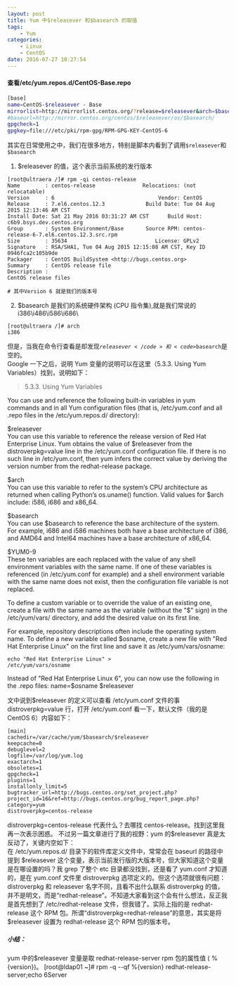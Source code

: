 ```yaml
---
layout: post
title: Yum 中$releasever 和$basearch 的取值
tags: 
    - Yum
categories: 
    - Linux
    - CentOS
date: 2016-07-27 10:27:54
---
```


#### 查看/etc/yum.repos.d/CentOS-Base.repo

```bash
[base]
name=CentOS-$releasever - Base
mirrorlist=http://mirrorlist.centos.org/?release=$releasever&arch=$basearch&repo=os&infra=$infra
#baseurl=http://mirror.centos.org/centos/$releasever/os/$basearch/
gpgcheck=1
gpgkey=file:///etc/pki/rpm-gpg/RPM-GPG-KEY-CentOS-6
```

<p>其实在日常使用之中，我们在很多地方，特别是脚本内看到了调用<code>$releasever</code>和<code>$basearch</code></p>

1. $releasever 的值，这个表示当前系统的发行版本

```
[root@ultraera /]# rpm -qi centos-release
Name        : centos-release               Relocations: (not relocatable)
Version     : 6                                 Vendor: CentOS
Release     : 7.el6.centos.12.3             Build Date: Tue 04 Aug 2015 12:13:46 AM CST
Install Date: Sat 21 May 2016 03:31:27 AM CST      Build Host: c6b9.bsys.dev.centos.org
Group       : System Environment/Base       Source RPM: centos-release-6-7.el6.centos.12.3.src.rpm
Size        : 35634                            License: GPLv2
Signature   : RSA/SHA1, Tue 04 Aug 2015 12:15:08 AM CST, Key ID 0946fca2c105b9de
Packager    : CentOS BuildSystem <http://bugs.centos.org>
Summary     : CentOS release file
Description :
CentOS release files

# 其中Version 6 就是我们的版本号
```

2. $basearch 是我们的系统硬件架构 (CPU 指令集),就是我们常说的 i386\i486\i586\i686\

```
[root@ultraera /]# arch
i386
```

但是，当我在命令行查看是却发现<code>$releasever</code>和<code>$basearch</code>是空的。
<br>
Google 一下之后，说明 Yum 变量的说明可以在这里（5.3.3. Using Yum Variables）找到，说明如下：
>5.3.3. Using Yum Variables

You can use and reference the following built-in variables in yum commands and in all Yum configuration files (that is, /etc/yum.conf and all .repo files in the /etc/yum.repos.d/ directory):

$releasever<br>
You can use this variable to reference the release version of Red Hat Enterprise Linux. Yum obtains the value of $releasever from the distroverpkg=value line in the /etc/yum.conf configuration file. If there is no such line in /etc/yum.conf, then yum infers the correct value by deriving the version number from the redhat-release package.

$arch<br>
You can use this variable to refer to the system’s CPU architecture as returned when calling Python’s os.uname() function. Valid values for $arch include: i586, i686 and x86_64.

$basearch<br>
You can use $basearch to reference the base architecture of the system. For example, i686 and i586 machines both have a base architecture of i386, and AMD64 and Intel64 machines have a base architecture of x86_64.

$YUM0-9<br>
These ten variables are each replaced with the value of any shell environment variables with the same name. If one of these variables is referenced (in /etc/yum.conf for example) and a shell environment variable with the same name does not exist, then the configuration file variable is not replaced.

To define a custom variable or to override the value of an existing one, create a file with the same name as the variable (without the "$" sign) in the /etc/yum/vars/ directory, and add the desired value on its first line.

For example, repository descriptions often include the operating system name. To define a new variable called $osname, create a new file with "Red Hat Enterprise Linux" on the first line and save it as /etc/yum/vars/osname:

<code>echo "Red Hat Enterprise Linux" > /etc/yum/vars/osname</code>

Instead of "Red Hat Enterprise Linux 6", you can now use the following in the .repo files: name=$osname $releasever

文中说到$releasever 的定义可以查看 /etc/yum.conf 文件的事 distroverpkg=value 行，打开 /etc/yum.conf 看一下，默认文件（我的是 CentOS 6）内容如下：

```
[main]
cachedir=/var/cache/yum/$basearch/$releasever
keepcache=0
debuglevel=2
logfile=/var/log/yum.log
exactarch=1
obsoletes=1
gpgcheck=1
plugins=1
installonly_limit=5
bugtracker_url=http://bugs.centos.org/set_project.php?project_id=16&ref=http://bugs.centos.org/bug_report_page.php?category=yum
distroverpkg=centos-release
```

distroverpkg=centos-release 代表什么？去哪找 centos-release。找到这里我再一次表示困惑。
不过另一篇文章进行了我的视野：yum 的$releasever 真是太反动了，关键内空如下：<br>
在 /etc/yum.repos.d/ 目录下的软件库定义文件中，常常会在 baseurl 的路径中提到 $releasever 这个变量，表示当前发行版的大版本号，但大家知道这个变量是在哪设置的吗？我 grep 了整个 etc 目录都没找到，还是看了 yum.conf 才知道的，是在 yum.conf 文件里 distroverpkg 选项定义的。但这个选项就很有问题：<br>
distroverpkg 和 releasever 名字不同，且看不出什么联系
distroverpkg 的值，并不是明文，而是“redhat-release”。不知道大家看到这个会有什么想法，反正我是首先想到了 /etc/redhat-release 文件，但我错了。实际上指的是 redhat-release 这个 RPM 包。所谓“distroverpkg=redhat-release”的意思，其实是将 $releasever 设置为 redhat-release 这个 RPM 包的版本号。

##### 小结：<br>

yum 中的$releasever 变量是取 redhat-release-server rpm 包的属性值 ( %{version})。
[root@ldap01 ~]# rpm -q --qf %{version} redhat-release-server;echo
6Server
